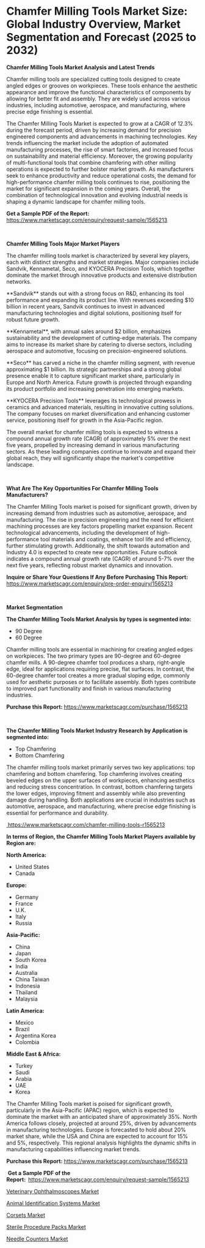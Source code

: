 <p><h1>Chamfer Milling Tools Market Size: Global Industry Overview, Market Segmentation and Forecast (2025 to 2032)</h1></p><p><strong>Chamfer Milling Tools Market Analysis and Latest Trends</strong></p>
<p><p>Chamfer milling tools are specialized cutting tools designed to create angled edges or grooves on workpieces. These tools enhance the aesthetic appearance and improve the functional characteristics of components by allowing for better fit and assembly. They are widely used across various industries, including automotive, aerospace, and manufacturing, where precise edge finishing is essential.</p><p>The Chamfer Milling Tools Market is expected to grow at a CAGR of 12.3% during the forecast period, driven by increasing demand for precision engineered components and advancements in machining technologies. Key trends influencing the market include the adoption of automated manufacturing processes, the rise of smart factories, and increased focus on sustainability and material efficiency. Moreover, the growing popularity of multi-functional tools that combine chamfering with other milling operations is expected to further bolster market growth. As manufacturers seek to enhance productivity and reduce operational costs, the demand for high-performance chamfer milling tools continues to rise, positioning the market for significant expansion in the coming years. Overall, the combination of technological innovation and evolving industrial needs is shaping a dynamic landscape for chamfer milling tools.</p></p>
<p><strong>Get a Sample PDF of the Report:&nbsp;</strong> <a href="https://www.marketscagr.com/enquiry/request-sample/1565213?utm_campaign=3495&utm_medium=2&utm_source=Github&utm_content=ia&utm_term=08042025&utm_id=chamfer-milling-tools">https://www.marketscagr.com/enquiry/request-sample/1565213</a></p>
<p>&nbsp;</p>
<p><strong>Chamfer Milling Tools Major Market Players</strong></p>
<p><p>The chamfer milling tools market is characterized by several key players, each with distinct strengths and market strategies. Major companies include Sandvik, Kennametal, Seco, and KYOCERA Precision Tools, which together dominate the market through innovative products and extensive distribution networks.</p><p>**Sandvik** stands out with a strong focus on R&D, enhancing its tool performance and expanding its product line. With revenues exceeding $10 billion in recent years, Sandvik continues to invest in advanced manufacturing technologies and digital solutions, positioning itself for robust future growth.</p><p>**Kennametal**, with annual sales around $2 billion, emphasizes sustainability and the development of cutting-edge materials. The company aims to increase its market share by catering to diverse sectors, including aerospace and automotive, focusing on precision-engineered solutions.</p><p>**Seco** has carved a niche in the chamfer milling segment, with revenue approximating $1 billion. Its strategic partnerships and a strong global presence enable it to capture significant market share, particularly in Europe and North America. Future growth is projected through expanding its product portfolio and increasing penetration into emerging markets.</p><p>**KYOCERA Precision Tools** leverages its technological prowess in ceramics and advanced materials, resulting in innovative cutting solutions. The company focuses on market diversification and enhancing customer service, positioning itself for growth in the Asia-Pacific region.</p><p>The overall market for chamfer milling tools is expected to witness a compound annual growth rate (CAGR) of approximately 5% over the next five years, propelled by increasing demand in various manufacturing sectors. As these leading companies continue to innovate and expand their global reach, they will significantly shape the market's competitive landscape.</p></p>
<p>&nbsp;</p>
<p><strong>What Are The Key Opportunities For Chamfer Milling Tools Manufacturers?</strong></p>
<p><p>The Chamfer Milling Tools market is poised for significant growth, driven by increasing demand from industries such as automotive, aerospace, and manufacturing. The rise in precision engineering and the need for efficient machining processes are key factors propelling market expansion. Recent technological advancements, including the development of high-performance tool materials and coatings, enhance tool life and efficiency, further stimulating growth. Additionally, the shift towards automation and Industry 4.0 is expected to create new opportunities. Future outlook indicates a compound annual growth rate (CAGR) of around 5-7% over the next five years, reflecting robust market dynamics and innovation.</p></p>
<p><strong>Inquire or Share Your Questions If Any Before Purchasing This Report:</strong> <a href="https://www.marketscagr.com/enquiry/pre-order-enquiry/1565213?utm_campaign=3495&utm_medium=2&utm_source=Github&utm_content=ia&utm_term=08042025&utm_id=chamfer-milling-tools">https://www.marketscagr.com/enquiry/pre-order-enquiry/1565213</a></p>
<p>&nbsp;</p>
<p><strong>Market Segmentation</strong></p>
<p><strong>The Chamfer Milling Tools Market Analysis by types is segmented into:</strong></p>
<p><ul><li>90 Degree</li><li>60 Degree</li></ul></p>
<p><p>Chamfer milling tools are essential in machining for creating angled edges on workpieces. The two primary types are 90-degree and 60-degree chamfer mills. A 90-degree chamfer tool produces a sharp, right-angle edge, ideal for applications requiring precise, flat surfaces. In contrast, the 60-degree chamfer tool creates a more gradual sloping edge, commonly used for aesthetic purposes or to facilitate assembly. Both types contribute to improved part functionality and finish in various manufacturing industries.</p></p>
<p><strong>Purchase this Report:&nbsp;</strong><a href="https://www.marketscagr.com/purchase/1565213?utm_campaign=3495&utm_medium=2&utm_source=Github&utm_content=ia&utm_term=08042025&utm_id=chamfer-milling-tools">https://www.marketscagr.com/purchase/1565213</a></p>
<p>&nbsp;</p>
<p><strong>The Chamfer Milling Tools Market Industry Research by Application is segmented into:</strong></p>
<p><ul><li>Top Chamfering</li><li>Bottom Chamfering</li></ul></p>
<p><p>The chamfer milling tools market primarily serves two key applications: top chamfering and bottom chamfering. Top chamfering involves creating beveled edges on the upper surfaces of workpieces, enhancing aesthetics and reducing stress concentration. In contrast, bottom chamfering targets the lower edges, improving fitment and assembly while also preventing damage during handling. Both applications are crucial in industries such as automotive, aerospace, and manufacturing, where precise edge finishing is essential for performance and durability.</p></p>
<p><a href="https://www.marketscagr.com/chamfer-milling-tools-r1565213?utm_campaign=3495&utm_medium=2&utm_source=Github&utm_content=ia&utm_term=08042025&utm_id=chamfer-milling-tools">&nbsp;https://www.marketscagr.com/chamfer-milling-tools-r1565213</a></p>
<p><strong>In terms of Region, the Chamfer Milling Tools Market Players available by Region are:</strong></p>
<p>
    <p> <strong> North America: </strong>
        <ul>
            <li>United States</li>
            <li>Canada</li>
        </ul>
        </p> 
    <p> <strong> Europe: </strong>
        <ul>
            <li>Germany</li>
            <li>France</li>
            <li>U.K.</li>
            <li>Italy</li>
            <li>Russia</li>
        </ul>
        </p> 
    <p> <strong> Asia-Pacific: </strong>
        <ul>
            <li>China</li>
            <li>Japan</li>
            <li>South Korea</li>
            <li>India</li>
            <li>Australia</li>
            <li>China Taiwan</li>
            <li>Indonesia</li>
            <li>Thailand</li>
            <li>Malaysia</li>
        </ul>
        </p> 
    <p> <strong> Latin America: </strong>
        <ul>
            <li>Mexico</li>
            <li>Brazil</li>
            <li>Argentina Korea</li>
            <li>Colombia</li>
        </ul>
        </p> 
    <p> <strong> Middle East & Africa: </strong>
        <ul>
            <li>Turkey</li>
            <li>Saudi</li>
            <li>Arabia</li>
            <li>UAE</li>
            <li>Korea</li>
        </ul>
    </p>
    </p>
<p><p>The Chamfer Milling Tools market is poised for significant growth, particularly in the Asia-Pacific (APAC) region, which is expected to dominate the market with an anticipated share of approximately 35%. North America follows closely, projected at around 25%, driven by advancements in manufacturing technologies. Europe is forecasted to hold about 20% market share, while the USA and China are expected to account for 15% and 5%, respectively. This regional analysis highlights the dynamic shifts in manufacturing capabilities influencing market trends.</p></p>
<p><strong>Purchase this Report: </strong><a href="https://www.marketscagr.com/purchase/1565213?utm_campaign=3495&utm_medium=2&utm_source=Github&utm_content=ia&utm_term=08042025&utm_id=chamfer-milling-tools">https://www.marketscagr.com/purchase/1565213</a></p>
<p>&nbsp;<strong>Get a Sample PDF of the Report:&nbsp;&nbsp;</strong><a href="https://www.marketscagr.com/enquiry/request-sample/1565213?utm_campaign=3495&utm_medium=2&utm_source=Github&utm_content=ia&utm_term=08042025&utm_id=chamfer-milling-tools">https://www.marketscagr.com/enquiry/request-sample/1565213</a></p>
<p><strong></strong></p>
<p><p><a href="https://www.linkedin.com/pulse/global-perspectives-veterinary-ophthalmoscopes-market-gccjc?utm_campaign=3495&utm_medium=2&utm_source=Github&utm_content=ia&utm_term=08042025&utm_id=chamfer-milling-tools">Veterinary Ophthalmoscopes Market</a></p><p><a href="https://www.linkedin.com/pulse/revenue-projections-animal-identification-systems-market-58-76ldc?utm_campaign=3495&utm_medium=2&utm_source=Github&utm_content=ia&utm_term=08042025&utm_id=chamfer-milling-tools">Animal Identification Systems Market</a></p><p><a href="https://www.linkedin.com/pulse/corsets-industry-forecast-market-shifts-strategic-imperatives-nwinc?utm_campaign=3495&utm_medium=2&utm_source=Github&utm_content=ia&utm_term=08042025&utm_id=chamfer-milling-tools">Corsets Market</a></p><p><a href="https://www.linkedin.com/pulse/sterile-procedure-packs-market-transformation-comparative-jjssf?utm_campaign=3495&utm_medium=2&utm_source=Github&utm_content=ia&utm_term=08042025&utm_id=chamfer-milling-tools">Sterile Procedure Packs Market</a></p><p><a href="https://www.linkedin.com/pulse/global-needle-counters-market-study-2025-2032-overview-top-yhi8f?utm_campaign=3495&utm_medium=2&utm_source=Github&utm_content=ia&utm_term=08042025&utm_id=chamfer-milling-tools">Needle Counters Market</a></p></p>